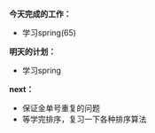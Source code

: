 **今天完成的工作：**
 
- 学习spring(65)


**明天的计划：** 

- 学习spring





**next：** 


- 保证金单号重复的问题
- 等学完排序，复习一下各种排序算法
